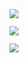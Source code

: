 <!--
[![Apoorv's GitHub All stats](https://github-readme-stats.vercel.app/api?username=apoorvmittal10)](https://github.com/anuraghazra/github-readme-stats)
-->

<!--
**apoorvmittal10/apoorvmittal10** is a ✨ _special_ ✨ repository because its `README.md` (this file) appears on your GitHub profile.

Here are some ideas to get you started:

- 🔭 I’m currently working on ...
- 🌱 I’m currently learning ...
- 👯 I’m looking to collaborate on ...
- 🤔 I’m looking for help with ...
- 💬 Ask me about ...
- 📫 How to reach me: ...
- 😄 Pronouns: ...
- ⚡ Fun fact: ...
-->

![](http://github-profile-summary-cards.vercel.app/api/cards/profile-details?username=apoorvmittal10&theme=github_dark)

<!-- 
![](http://github-profile-summary-cards.vercel.app/api/cards/repos-per-language?username=apoorvmittal10&theme=github_dark)

![](http://github-profile-summary-cards.vercel.app/api/cards/most-commit-language?username=apoorvmittal10&theme=github_dark)
-->

![](http://github-profile-summary-cards.vercel.app/api/cards/stats?username=apoorvmittal10&theme=github_dark)

![](http://github-profile-summary-cards.vercel.app/api/cards/productive-time?username=apoorvmittal10&theme=github_dark&utcOffset=0)
